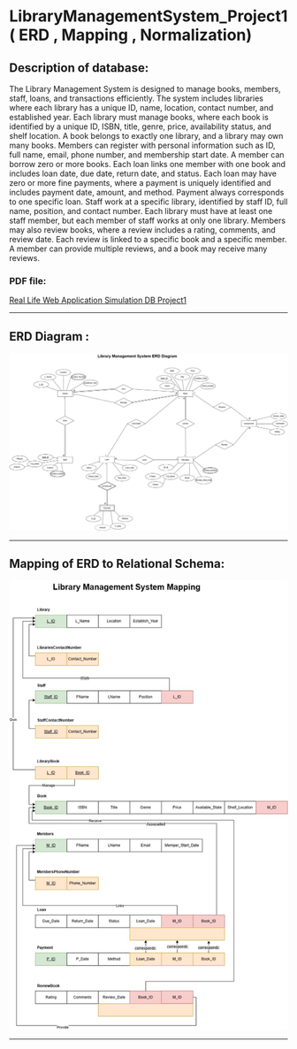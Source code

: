 ﻿# LibraryManagementSystem_Project1 ( ERD , Mapping , Normalization)

## Description of database:

 
The Library Management System is designed to manage books, members, staff, 
loans, and transactions efficiently. The system includes libraries where each library 
has a unique ID, name, location, contact number, and established year. Each library 
must manage books, where each book is identified by a unique ID, ISBN, title, genre, 
price, availability status, and shelf location. A book belongs to exactly one library, 
and a library may own many books. 
Members can register with personal information such as ID, full name, email, phone 
number, and membership start date. A member can borrow zero or more books. 
Each loan links one member with one book and includes loan date, due date, return 
date, and status. 
Each loan may have zero or more fine payments, where a payment is uniquely 
identified and includes payment date, amount, and method. Payment always 
corresponds to one specific loan. 
Staff work at a specific library, identified by staff ID, full name, position, and contact 
number. Each library must have at least one staff member, but each member of staff 
works at only one library. 
Members may also review books, where a review includes a rating, comments, and 
review date. Each review is linked to a specific book and a specific member. A 
member can provide multiple reviews, and a book may receive many reviews.

### PDF file:
[Real Life Web Application Simulation DB Project1](.\PDF\RealLifeWebApplicationSimulationDB_Project1.pdf)


--------------
## ERD Diagram :

![ERD Diagram](./image/LibraryManagementSystem.jpg)

--------------
## Mapping of ERD to Relational Schema:

![Mapping of ERD to Relational Schema](./image/LibraryManagementSystem_Mapping.jpg)

--------------